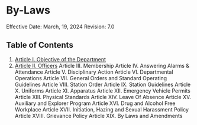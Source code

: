 # By-Laws

Effective Date: March, 19, 2024
Revision: 7.0
## Table of Contents
1. [Article I. Objective of the Department](bylaws/1_objective.md)
1. [Article II. Officers](bylaws/2_officers.md)
Article III. Membership
Article IV. Answering Alarms & Attendance
Article V. Disciplinary Action
Article VI. Departmental Operations
Article VII. General Orders and Standard Operating Guidelines
Article VIII. Station Order
Article IX. Station Guidelines
Article X. Uniforms
Article XI. Apparatus
Article XII. Emergency Vehicle Permits
Article XIII. Physical Standards
Article XIV. Leave Of Absence
Article XV. Auxiliary and Explorer Program
Article XVI. Drug and Alcohol Free Workplace
Article XVII. Initiation, Hazing and Sexual Harassment Policy
Article XVIII. Grievance Policy
Article XIX. By Laws and Amendments
